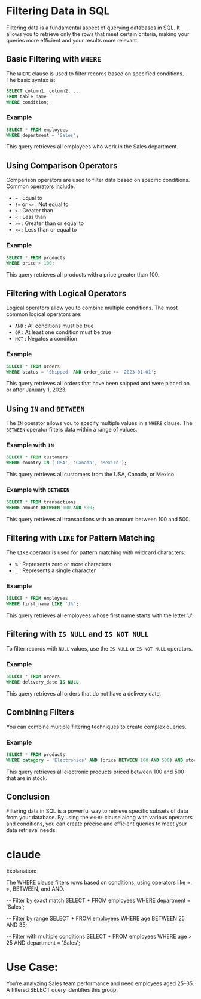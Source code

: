 # Filtering Data in SQL
Filtering data is a fundamental aspect of querying databases in SQL. It allows you to retrieve only the rows that meet certain criteria, making your queries more efficient and your results more relevant.

## Basic Filtering with `WHERE`
The `WHERE` clause is used to filter records based on specified conditions. The basic syntax is:

```sql
SELECT column1, column2, ...
FROM table_name
WHERE condition;
```

### Example

```sql
SELECT * FROM employees
WHERE department = 'Sales';
```

This query retrieves all employees who work in the Sales department.

## Using Comparison Operators

Comparison operators are used to filter data based on specific conditions. Common operators include:

- `=` : Equal to
- `!=` or `<>` : Not equal to
- `>` : Greater than
- `<` : Less than
- `>=` : Greater than or equal to
- `<=` : Less than or equal to

### Example

```sql
SELECT * FROM products
WHERE price > 100;
```

This query retrieves all products with a price greater than 100.

## Filtering with Logical Operators

Logical operators allow you to combine multiple conditions. The most common logical operators are:

- `AND` : All conditions must be true
- `OR` : At least one condition must be true
- `NOT` : Negates a condition

### Example

```sql
SELECT * FROM orders
WHERE status = 'Shipped' AND order_date >= '2023-01-01';
```

This query retrieves all orders that have been shipped and were placed on or after January 1, 2023.

## Using `IN` and `BETWEEN`

The `IN` operator allows you to specify multiple values in a `WHERE` clause. The `BETWEEN` operator filters data within a range of values.

### Example with `IN`

```sql
SELECT * FROM customers
WHERE country IN ('USA', 'Canada', 'Mexico');
```

This query retrieves all customers from the USA, Canada, or Mexico.

### Example with `BETWEEN`

```sql
SELECT * FROM transactions
WHERE amount BETWEEN 100 AND 500;
```

This query retrieves all transactions with an amount between 100 and 500.

## Filtering with `LIKE` for Pattern Matching

The `LIKE` operator is used for pattern matching with wildcard characters:

- `%` : Represents zero or more characters
- `_` : Represents a single character

### Example

```sql
SELECT * FROM employees
WHERE first_name LIKE 'J%';
```

This query retrieves all employees whose first name starts with the letter 'J'.

## Filtering with `IS NULL` and `IS NOT NULL`

To filter records with `NULL` values, use the `IS NULL` or `IS NOT NULL` operators.

### Example

```sql
SELECT * FROM orders
WHERE delivery_date IS NULL;
```

This query retrieves all orders that do not have a delivery date.

## Combining Filters

You can combine multiple filtering techniques to create complex queries.

### Example

```sql
SELECT * FROM products
WHERE category = 'Electronics' AND (price BETWEEN 100 AND 500) AND stock > 0;
```

This query retrieves all electronic products priced between 100 and 500 that are in stock.

## Conclusion

Filtering data in SQL is a powerful way to retrieve specific subsets of data from your database. By using the `WHERE` clause along with various operators and conditions, you can create precise and efficient queries to meet your data retrieval needs.


# claude 
Explanation:

The WHERE clause filters rows based on conditions, using operators like =, >, BETWEEN, and AND.

-- Filter by exact match
SELECT * FROM employees WHERE department = 'Sales';

-- Filter by range
SELECT * FROM employees WHERE age BETWEEN 25 AND 35;

-- Filter with multiple conditions
SELECT * FROM employees WHERE age > 25 AND department = 'Sales';


# Use Case:

You’re analyzing Sales team performance and need employees aged 25–35. A filtered SELECT query identifies this group.